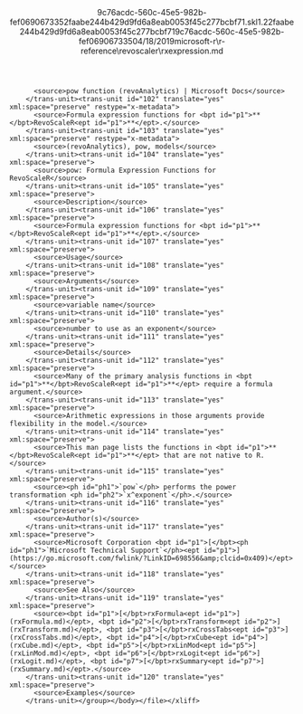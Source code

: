<?xml version="1.0"?><xliff version="1.2" xmlns="urn:oasis:names:tc:xliff:document:1.2" xmlns:xsi="http://www.w3.org/2001/XMLSchema-instance" xsi:schemaLocation="urn:oasis:names:tc:xliff:document:1.2 xliff-core-1.2-transitional.xsd"><file datatype="xml" original="rxexpression.md" source-language="en-US" target-language="en-US"><header><tool tool-id="mdxliff" tool-name="mdxliff" tool-version="1.0-d1654b2" tool-company="Microsoft" /><xliffext:skl_file_name xmlns:xliffext="urn:microsoft:content:schema:xliffextensions">9c76acdc-560c-45e5-982b-fef0690673352faabe244b429d9fd6a8eab0053f45c277bcbf71.skl</xliffext:skl_file_name><xliffext:version xmlns:xliffext="urn:microsoft:content:schema:xliffextensions">1.2</xliffext:version><xliffext:ms.openlocfilehash xmlns:xliffext="urn:microsoft:content:schema:xliffextensions">2faabe244b429d9fd6a8eab0053f45c277bcbf71</xliffext:ms.openlocfilehash><xliffext:ms.sourcegitcommit xmlns:xliffext="urn:microsoft:content:schema:xliffextensions">9c76acdc-560c-45e5-982b-fef069067335</xliffext:ms.sourcegitcommit><xliffext:ms.lasthandoff xmlns:xliffext="urn:microsoft:content:schema:xliffextensions">04/18/2019</xliffext:ms.lasthandoff><xliffext:ms.openlocfilepath xmlns:xliffext="urn:microsoft:content:schema:xliffextensions">microsoft-r\r-reference\revoscaler\rxexpression.md</xliffext:ms.openlocfilepath></header><body><group id="content" extype="content"><trans-unit id="101" translate="yes" xml:space="preserve" restype="x-metadata">
          <source>pow function (revoAnalytics) | Microsoft Docs</source>
        </trans-unit><trans-unit id="102" translate="yes" xml:space="preserve" restype="x-metadata">
          <source>Formula expression functions for <bpt id="p1">**</bpt>RevoScaleR<ept id="p1">**</ept>.</source>
        </trans-unit><trans-unit id="103" translate="yes" xml:space="preserve" restype="x-metadata">
          <source>(revoAnalytics), pow, models</source>
        </trans-unit><trans-unit id="104" translate="yes" xml:space="preserve">
          <source>pow: Formula Expression Functions for RevoScaleR</source>
        </trans-unit><trans-unit id="105" translate="yes" xml:space="preserve">
          <source>Description</source>
        </trans-unit><trans-unit id="106" translate="yes" xml:space="preserve">
          <source>Formula expression functions for <bpt id="p1">**</bpt>RevoScaleR<ept id="p1">**</ept>.</source>
        </trans-unit><trans-unit id="107" translate="yes" xml:space="preserve">
          <source>Usage</source>
        </trans-unit><trans-unit id="108" translate="yes" xml:space="preserve">
          <source>Arguments</source>
        </trans-unit><trans-unit id="109" translate="yes" xml:space="preserve">
          <source>variable name</source>
        </trans-unit><trans-unit id="110" translate="yes" xml:space="preserve">
          <source>number to use as an exponent</source>
        </trans-unit><trans-unit id="111" translate="yes" xml:space="preserve">
          <source>Details</source>
        </trans-unit><trans-unit id="112" translate="yes" xml:space="preserve">
          <source>Many of the primary analysis functions in <bpt id="p1">**</bpt>RevoScaleR<ept id="p1">**</ept> require a formula argument.</source>
        </trans-unit><trans-unit id="113" translate="yes" xml:space="preserve">
          <source>Arithmetic expressions in those arguments provide flexibility in the model.</source>
        </trans-unit><trans-unit id="114" translate="yes" xml:space="preserve">
          <source>This man page lists the functions in <bpt id="p1">**</bpt>RevoScaleR<ept id="p1">**</ept> that are not native to R.</source>
        </trans-unit><trans-unit id="115" translate="yes" xml:space="preserve">
          <source><ph id="ph1">`pow`</ph> performs the power transformation <ph id="ph2">`x^exponent`</ph>.</source>
        </trans-unit><trans-unit id="116" translate="yes" xml:space="preserve">
          <source>Author(s)</source>
        </trans-unit><trans-unit id="117" translate="yes" xml:space="preserve">
          <source>Microsoft Corporation <bpt id="p1">[</bpt><ph id="ph1">`Microsoft Technical Support`</ph><ept id="p1">](https://go.microsoft.com/fwlink/?LinkID=698556&amp;clcid=0x409)</ept></source>
        </trans-unit><trans-unit id="118" translate="yes" xml:space="preserve">
          <source>See Also</source>
        </trans-unit><trans-unit id="119" translate="yes" xml:space="preserve">
          <source><bpt id="p1">[</bpt>rxFormula<ept id="p1">](rxFormula.md)</ept>, <bpt id="p2">[</bpt>rxTransform<ept id="p2">](rxTransform.md)</ept>, <bpt id="p3">[</bpt>rxCrossTabs<ept id="p3">](rxCrossTabs.md)</ept>, <bpt id="p4">[</bpt>rxCube<ept id="p4">](rxCube.md)</ept>, <bpt id="p5">[</bpt>rxLinMod<ept id="p5">](rxLinMod.md)</ept>, <bpt id="p6">[</bpt>rxLogit<ept id="p6">](rxLogit.md)</ept>, <bpt id="p7">[</bpt>rxSummary<ept id="p7">](rxSummary.md)</ept>.</source>
        </trans-unit><trans-unit id="120" translate="yes" xml:space="preserve">
          <source>Examples</source>
        </trans-unit></group></body></file></xliff>